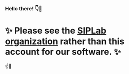 ### Hello there! 👇👀

# ✨ Please see the [SIPLab organization](https://github.com/Sensory-Information-Processing-Lab) rather than this account for our software. ✨

☝️👀

<!--
**siplab-gt/siplab-gt** is a ✨ _special_ ✨ repository because its `README.md` (this file) appears on your GitHub profile.

Here are some ideas to get you started:

- 🔭 I’m currently working on ...
- 🌱 I’m currently learning ...
- 👯 I’m looking to collaborate on ...
- 🤔 I’m looking for help with ...
- 💬 Ask me about ...
- 📫 How to reach me: ...
- 😄 Pronouns: ...
- ⚡ Fun fact: ...
-->
